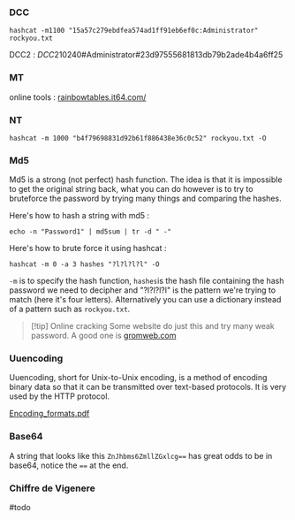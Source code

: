 ### DCC

```shell
hashcat -m1100 "15a57c279ebdfea574ad1ff91eb6ef0c:Administrator" rockyou.txt
```

DCC2 : $DCC2$10240#Administrator#23d97555681813db79b2ade4b4a6ff25

### MT

online tools : [rainbowtables.it64.com/](http://rainbowtables.it64.com/)

### NT

```shell
hashcat -m 1000 "b4f79698831d92b61f886438e36c0c52" rockyou.txt -O
```

### Md5

Md5 is a strong (not perfect) hash function. The idea is that it is impossible to get the original string back, what you can do however is to try to bruteforce the password by trying many things and comparing the hashes.

Here's how to hash a string with md5 : 
```shell
echo -n "Password1" | md5sum | tr -d " -"
```

Here's how to brute force it using hashcat :

```shell
hashcat -m 0 -a 3 hashes "?l?l?l?l" -O
```

`-m` is to specify the hash function, `hashes`is the hash file containing the hash password we need to decipher and "?l?l?l?l" is the pattern we're trying to match (here it's four letters).
Alternatively you can use a dictionary instead of a pattern such as `rockyou.txt`.

>[!tip] Online cracking
>Some website do just this and try many weak password. A good one is [gromweb.com](https://md5.gromweb.com/)

### Uuencoding

Uuencoding, short for Unix-to-Unix encoding, is a method of encoding binary data so that it can be transmitted over text-based protocols.
It is very used by the HTTP protocol.

[Encoding_formats.pdf](https://repository.root-me.org/Cryptographie/EN%20-%20Encodings%20format.pdf)


### Base64

A string that looks like this `ZnJhbms6ZmllZGxlcg==` has great odds to be in base64, notice the `==` at the end.

### Chiffre de Vigenere 

#todo

